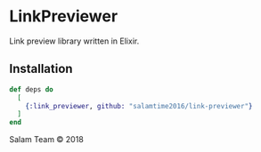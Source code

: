 # LinkPreviewer

Link preview library written in Elixir.

## Installation

```elixir
def deps do
  [
    {:link_previewer, github: "salamtime2016/link-previewer"}
  ]
end
```


Salam Team © 2018
